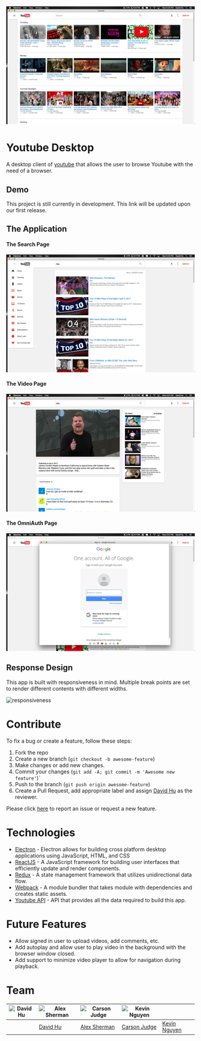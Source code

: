 # ![Home Page](/docs/images/home_page.png)

# Youtube Desktop

A desktop client of [youtube](https://www.youtube.com) that allows the user to browse Youtube with the need of a browser.

## Demo

This project is still currently in development. This link will be updated upon our first release.

## The Application

#### The Search Page

![Search Page](/docs/images/search_page.png)

#### The Video Page

![Video Page](/docs/images/video_page.png)

#### The OmniAuth Page

![OAuth Page](/docs/images/oauth.png)


## Response Design

This app is built with responsiveness in mind. Multiple break points are set to render different contents with different widths.

![responsiveness](/docs/images/responsive.gif)

# Contribute

To fix a bug or create a feature, follow these steps:

1. Fork the repo
2. Create a new branch (`git checkout -b awesome-feature`)
3. Make changes or add new changes.
5. Commit your changes (`git add -A; git commit -m 'Awesome new feature'`)`
6. Push to the branch (`git push origin awesome-feature`)
7. Create a Pull Request, add appropriate label and assign [David Hu](https://www.github.com/davidhu2000) as the reviewer.

Please click [here](https://github.com/davidhu2000/youtube_desktop/issues/new) to report an issue or request a new feature.

# Technologies

- [Electron](https://electron.atom.io/) - Electron allows for building cross platform desktop applications using JavaScript, HTML, and CSS
- [ReactJS](https://facebook.github.io/react/) - A JavaScript framework for building user interfaces that efficiently update and render components.
- [Redux](http://redux.js.org/) - A state management framework that utilizes unidirectional data flow.
- [Webpack](https://webpack.github.io/) - A module bundler that takes module with dependencies and creates static assets.
- [Youtube API](https://developers.google.com/youtube/) - API that provides all the data required to build this app.

# Future Features

- Allow signed in user to upload videos, add comments, etc.
- Add autoplay and allow user to play video in the background with the browser window closed.
- Add support to minimize video player to allow for navigation during playback.

# Team


| ![David Hu](https://avatars2.githubusercontent.com/u/15827041?v=3&s=460) | ![Alex Sherman](https://avatars0.githubusercontent.com/u/19175984?v=3&s=460) | ![Carson Judge](https://avatars3.githubusercontent.com/u/22506482?v=3&s=460) | ![Kevin Nguyen](https://avatars0.githubusercontent.com/u/15253174?v=3&s=460) |                                                  |
|--------------------------------------------------------------------------|------------------------------------------------------------------------------|------------------------------------------------------------------------------|------------------------------------------------------------------------------|--------------------------------------------------|
|                                                                          | [David Hu](https://github.com/davidhu2000/)                                  | [Alex Sherman](https://github.com/asherman-ca)                               | [Carson Judge](https://github.com/cjudge1337)                                | [Kevin Nguyen](https://github.com/nguyenkevin16) |
